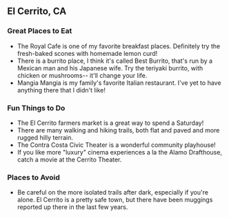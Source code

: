 ## El Cerrito, CA

### Great Places to Eat

- The Royal Cafe is one of my favorite breakfast places. Definitely try the fresh-baked scones with homemade lemon curd!
- There is a burrito place, I think it's called Best Burrito, that's run by a Mexican man and his Japanese wife. Try the teriyaki burrito, with chicken or mushrooms-- it'll change your life.
- Mangia Mangia is my family's favorite Italian restaurant. I've yet to have anything there that I didn't like!

### Fun Things to Do

- The El Cerrito farmers market is a great way to spend a Saturday!
- There are many walking and hiking trails, both flat and paved and more rugged hilly terrain.
- The Contra Costa Civic Theater is a wonderful community playhouse!
- If you like more "luxury" cinema experiences a la the Alamo Drafthouse, catch a movie at the Cerrito Theater.

### Places to Avoid

- Be careful on the more isolated trails after dark, especially if you're alone. El Cerrito is a pretty safe town, but there have been muggings reported up there in the last few years.
